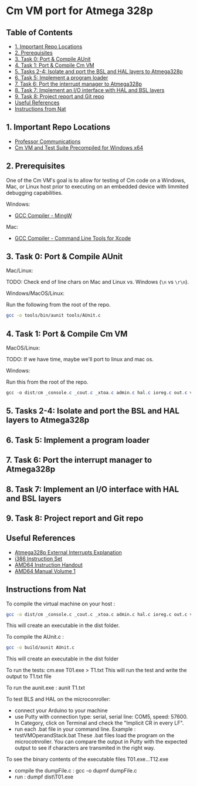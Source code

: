 # Cm VM port for Atmega 328p <!-- omit in toc -->

## Table of Contents <!-- omit in toc -->

- [1. Important Repo Locations](#1-important-repo-locations)
- [2. Prerequisites](#2-prerequisites)
- [3. Task 0: Port & Compile AUnit](#3-task-0-port--compile-aunit)
- [4. Task 1: Port & Compile Cm VM](#4-task-1-port--compile-cm-vm)
- [5. Tasks 2-4: Isolate and port the BSL and HAL layers to Atmega328p](#5-tasks-2-4-isolate-and-port-the-bsl-and-hal-layers-to-atmega328p)
- [6. Task 5: Implement a program loader](#6-task-5-implement-a-program-loader)
- [7. Task 6: Port the interrupt manager to Atmega328p](#7-task-6-port-the-interrupt-manager-to-atmega328p)
- [8. Task 7: Implement an I/O interface with HAL and BSL layers](#8-task-7-implement-an-io-interface-with-hal-and-bsl-layers)
- [9. Task 8: Project report and Git repo](#9-task-8-project-report-and-git-repo)
- [Useful References](#useful-references)
- [Instructions from Nat](#instructions-from-nat)

## 1. Important Repo Locations

- [Professor Communications](docs/list-of-comms.md)
- [Cm VM and Test Suite Precompiled for Windows x64](ref_src/nat/cm/dist)

## 2. Prerequisites

One of the Cm VM's goal is to allow for testing of Cm code on a Windows, Mac, or Linux host prior to executing on an embedded device with limmited debugging capabilities.

Windows:

- [GCC Compiler - MingW](https://osdn.net/projects/mingw/releases/)

Mac:

- [GCC Compiler - Command Line Tools for Xcode](https://developer.apple.com/download/more/)

## 3. Task 0: Port & Compile AUnit

Mac/Linux:

TODO: Check end of line chars on Mac and Linux vs. Windows (`\n` vs `\r\n`).

Windows/MacOS/Linux:

Run the following from the root of the repo.

```bash
gcc -o tools/bin/aunit tools/AUnit.c
```

## 4. Task 1: Port & Compile Cm VM

MacOS/Linux:

TODO: If we have time, maybe we'll port to linux and mac os.

Windows:

Run this from the root of the repo.

```powershell
gcc -o dist/cm _console.c _cout.c _xtoa.c admin.c hal.c ioreg.c out.c vm.c vmstack.c
```

## 5. Tasks 2-4: Isolate and port the BSL and HAL layers to Atmega328p

## 6. Task 5: Implement a program loader

## 7. Task 6: Port the interrupt manager to Atmega328p

## 8. Task 7: Implement an I/O interface with HAL and BSL layers

## 9. Task 8: Project report and Git repo






## Useful References

- [Atmega328p External Interrupts Explanation](https://www.arxterra.com/11-atmega328p-external-interrupts/#ATmega328P_External_Interrupt_Enable)
- [i386 Instruction Set](https://pdos.csail.mit.edu/6.828/2008/readings/i386/c17.htm)
- [AMD64 Instruction Handout](http://6.s081.scripts.mit.edu/sp18/x86-64-architecture-guide.html)
- [AMD64 Manual Volume 1](https://www.amd.com/system/files/TechDocs/24592.pdf)

## Instructions from Nat

To compile the virtual machine on your host :

```bash
gcc -o dist/cm _console.c _cout.c _xtoa.c admin.c hal.c ioreg.c out.c vm.c vmstack.c
```

This will create an executable in the dist folder.

To compile the AUnit.c :

```bash
gcc -o build/aunit AUnit.c
```

This will create an executable in the dist folder

To run the tests: cm.exe T01.exe > T1.txt
This will run the test and write the output to T1.txt file

To run the aunit.exe : aunit T1.txt

To test BLS and HAL on the microconroller:

- connect your Arduino to your machine 
- use Putty with connection type: serial, serial line: COM5, speed: 57600. In Category, click on Terminal and check the "Implicit CR in every LF".
- run each .bat file in your command line. Example : testVMOperandStack.bat
These .bat files load the program on the microcotnroller. 
You can compare the output in Putty with the expected output to see if characters are transmited in the right way.

To see the binary contents of the executable files T01.exe...T12.exe

- compile the dumpFile.c : gcc -o dupmf dumpFile.c
- run : dumpf dist\T01.exe
